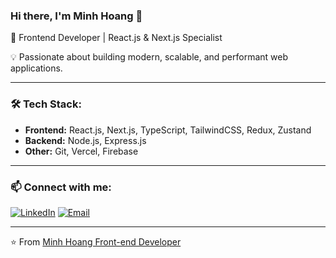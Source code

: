 ### Hi there, I'm Minh Hoang 👋

🚀 Frontend Developer | React.js & Next.js Specialist  

💡 Passionate about building modern, scalable, and performant web applications.

---

### 🛠️ Tech Stack:
- **Frontend:** React.js, Next.js, TypeScript, TailwindCSS, Redux, Zustand
- **Backend:** Node.js, Express.js
- **Other:** Git, Vercel, Firebase

---

### 📫 Connect with me:
[![LinkedIn](https://img.shields.io/badge/LinkedIn-YourName-blue?style=flat&logo=linkedin)](https://www.linkedin.com/in/minh-hoang-fe-aa10b12a9/)
[![Email](https://img.shields.io/badge/Email-Contact-green?style=flat&logo=gmail)](mailto:minhoang24fe.dev@gmail.com)

---

⭐️ From [Minh Hoang Front-end Developer](https://github.com/MinhHoang-2411)
